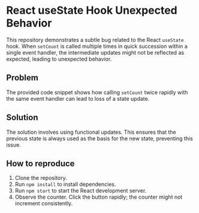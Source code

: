 # React useState Hook Unexpected Behavior

This repository demonstrates a subtle bug related to the React `useState` hook.  When `setCount` is called multiple times in quick succession within a single event handler,  the intermediate updates might not be reflected as expected, leading to unexpected behavior.

## Problem
The provided code snippet shows how calling `setCount` twice rapidly with the same event handler can lead to loss of a state update.

## Solution
The solution involves using functional updates. This ensures that the previous state is always used as the basis for the new state, preventing this issue.

## How to reproduce
1. Clone the repository.
2. Run `npm install` to install dependencies.
3. Run `npm start` to start the React development server.
4. Observe the counter. Click the button rapidly; the counter might not increment consistently. 
